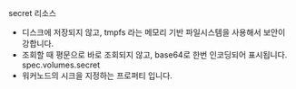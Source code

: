 secret 리소스
- 디스크에 저장되지 않고, tmpfs 라는 메모리 기반 파일시스템을 사용해서 보안이 강합니다.
- 조회할 때 평문으로 바로 조회되지 않고, base64로 한번 인코딩되어 표시됩니다.
spec.volumes.secret
- 워커노드의 시크을 지정하는 프로퍼티 입니다.